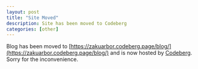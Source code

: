 ```yaml
---
layout: post
title: "Site Moved"
description: Site has been moved to Codeberg
categories: [other]
---
```


Blog has been moved to [https://zakuarbor.codeberg.page/blog/](https://zakuarbor.codeberg.page/blog/) and is now hosted by [Codeberg](https://codeberg.org/). Sorry for the inconvenience.
